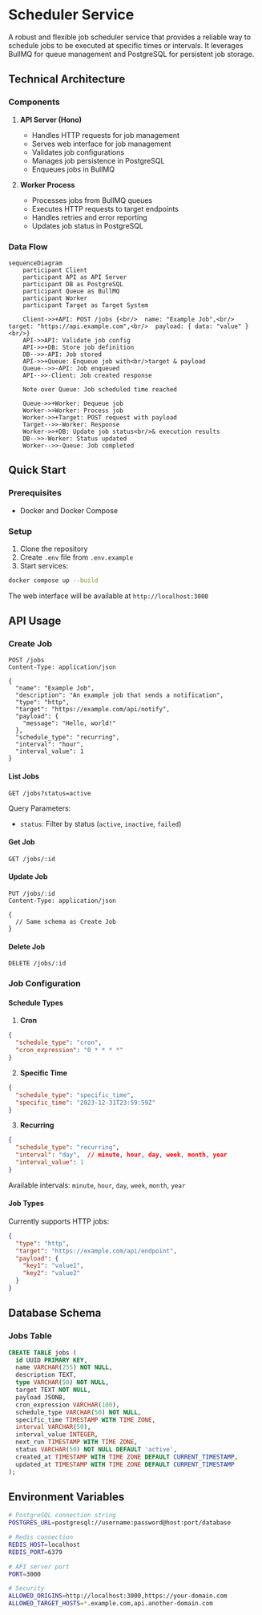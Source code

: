 # Scheduler Service

A robust and flexible job scheduler service that provides a reliable way to schedule jobs to be executed at specific times or intervals. It leverages BullMQ for queue management and PostgreSQL for persistent job storage.

## Technical Architecture

### Components

1. **API Server (Hono)**
   - Handles HTTP requests for job management
   - Serves web interface for job management
   - Validates job configurations
   - Manages job persistence in PostgreSQL
   - Enqueues jobs in BullMQ

2. **Worker Process**
   - Processes jobs from BullMQ queues
   - Executes HTTP requests to target endpoints
   - Handles retries and error reporting
   - Updates job status in PostgreSQL

### Data Flow

```mermaid
sequenceDiagram
    participant Client
    participant API as API Server
    participant DB as PostgreSQL
    participant Queue as BullMQ
    participant Worker
    participant Target as Target System

    Client->>+API: POST /jobs {<br/>  name: "Example Job",<br/>  target: "https://api.example.com",<br/>  payload: { data: "value" }<br/>}
    API->>API: Validate job config
    API->>+DB: Store job definition
    DB-->>-API: Job stored
    API->>+Queue: Enqueue job with<br/>target & payload
    Queue-->>-API: Job enqueued
    API-->>-Client: Job created response

    Note over Queue: Job scheduled time reached

    Queue->>+Worker: Dequeue job
    Worker->>Worker: Process job
    Worker->>+Target: POST request with payload
    Target-->>-Worker: Response
    Worker->>+DB: Update job status<br/>& execution results
    DB-->>-Worker: Status updated
    Worker-->>-Queue: Job completed
```

## Quick Start

### Prerequisites
- Docker and Docker Compose

### Setup
1. Clone the repository
2. Create `.env` file from `.env.example`
3. Start services:
```bash
docker compose up --build
```

The web interface will be available at `http://localhost:3000`

## API Usage

### Create Job
```http
POST /jobs
Content-Type: application/json

{
  "name": "Example Job",
  "description": "An example job that sends a notification",
  "type": "http",
  "target": "https://example.com/api/notify",
  "payload": {
    "message": "Hello, world!"
  },
  "schedule_type": "recurring",
  "interval": "hour",
  "interval_value": 1
}
```

#### List Jobs
```http
GET /jobs?status=active
```
Query Parameters:
- `status`: Filter by status (`active`, `inactive`, `failed`)

#### Get Job
```http
GET /jobs/:id
```

#### Update Job
```http
PUT /jobs/:id
Content-Type: application/json

{
  // Same schema as Create Job
}
```

#### Delete Job
```http
DELETE /jobs/:id
```

### Job Configuration

#### Schedule Types

1. **Cron**
```json
{
  "schedule_type": "cron",
  "cron_expression": "0 * * * *"
}
```

2. **Specific Time**
```json
{
  "schedule_type": "specific_time",
  "specific_time": "2023-12-31T23:59:59Z"
}
```

3. **Recurring**
```json
{
  "schedule_type": "recurring",
  "interval": "day",  // minute, hour, day, week, month, year
  "interval_value": 1
}
```
Available intervals: `minute`, `hour`, `day`, `week`, `month`, `year`

#### Job Types

Currently supports HTTP jobs:
```json
{
  "type": "http",
  "target": "https://example.com/api/endpoint",
  "payload": {
    "key1": "value1",
    "key2": "value2"
  }
}
```

## Database Schema

### Jobs Table
```sql
CREATE TABLE jobs (
  id UUID PRIMARY KEY,
  name VARCHAR(255) NOT NULL,
  description TEXT,
  type VARCHAR(50) NOT NULL,
  target TEXT NOT NULL,
  payload JSONB,
  cron_expression VARCHAR(100),
  schedule_type VARCHAR(50) NOT NULL,
  specific_time TIMESTAMP WITH TIME ZONE,
  interval VARCHAR(50),
  interval_value INTEGER,
  next_run TIMESTAMP WITH TIME ZONE,
  status VARCHAR(50) NOT NULL DEFAULT 'active',
  created_at TIMESTAMP WITH TIME ZONE DEFAULT CURRENT_TIMESTAMP,
  updated_at TIMESTAMP WITH TIME ZONE DEFAULT CURRENT_TIMESTAMP
);
```

## Environment Variables

```bash
# PostgreSQL connection string
POSTGRES_URL=postgresql://username:password@host:port/database

# Redis connection
REDIS_HOST=localhost
REDIS_PORT=6379

# API server port
PORT=3000

# Security
ALLOWED_ORIGINS=http://localhost:3000,https://your-domain.com
ALLOWED_TARGET_HOSTS=*.example.com,api.another-domain.com
```
